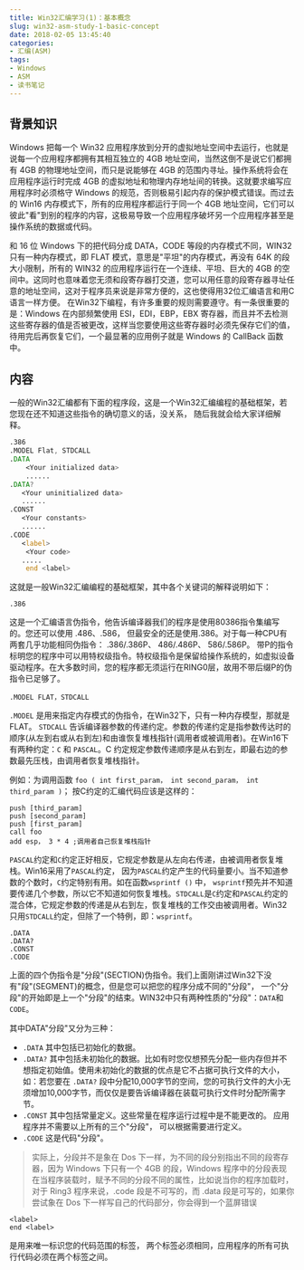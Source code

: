 ```yaml
---
title: Win32汇编学习(1)：基本概念
slug: win32-asm-study-1-basic-concept
date: 2018-02-05 13:45:40
categories:
- 汇编(ASM)
tags:
- Windows
- ASM
- 读书笔记
---
```


## 背景知识

Windows 把每一个 Win32 应用程序放到分开的虚拟地址空间中去运行，也就是说每一个应用程序都拥有其相互独立的 4GB 地址空间，当然这倒不是说它们都拥有 4GB 的物理地址空间，而只是说能够在 4GB 的范围内寻址。操作系统将会在应用程序运行时完成 4GB 的虚拟地址和物理内存地址间的转换。这就要求编写应用程序时必须格守 Windows 的规范，否则极易引起内存的保护模式错误。而过去的 Win16 内存模式下，所有的应用程序都运行于同一个 4GB 地址空间，它们可以彼此"看"到别的程序的内容，这极易导致一个应用程序破坏另一个应用程序甚至是操作系统的数据或代码。  

<!--more-->

和 16 位 Windows 下的把代码分成 DATA，CODE 等段的内存模式不同，WIN32 只有一种内存模式，即 FLAT 模式，意思是"平坦"的内存模式，再没有 64K 的段大小限制，所有的 WIN32 的应用程序运行在一个连续、平坦、巨大的 4GB 的空间中。这同时也意味着您无须和段寄存器打交道，您可以用任意的段寄存器寻址任意的地址空间，这对于程序员来说是非常方便的，这也使得用32位汇编语言和用C语言一样方便。 在Win32下编程，有许多重要的规则需要遵守。有一条很重要的是：Windows 在内部频繁使用 ESI，EDI，EBP，EBX 寄存器，而且并不去检测这些寄存器的值是否被更改，这样当您要使用这些寄存器时必须先保存它们的值，待用完后再恢复它们，一个最显著的应用例子就是 Windows 的 CallBack 函数中。   

## 内容

一般的Win32汇编都有下面的程序段，这是一个Win32汇编编程的基础框架，若您现在还不知道这些指令的确切意义的话，没关系， 随后我就会给大家详细解释。
```asm
.386 
.MODEL Flat, STDCALL 
.DATA 
    <Your initialized data> 
    ...... 
.DATA? 
   <Your uninitialized data> 
   ...... 
.CONST 
   <Your constants> 
   ...... 
.CODE 
   <label> 
    <Your code> 
   ..... 
    end <label> 
```
这就是一般Win32汇编编程的基础框架，其中各个关键词的解释说明如下：

```
.386
```

这是一个汇编语言伪指令，他告诉编译器我们的程序是使用80386指令集编写的。您还可以使用 .486、.586， 但最安全的还是使用.386。对于每一种CPU有两套几乎功能相同伪指令： .386/.386P、 486/.486P、 586/.586P。 带P的指令标明您的程序中可以用特权级指令。特权级指令是保留给操作系统的，如虚拟设备驱动程序。在大多数时间，您的程序都无须运行在RING0层，故用不带后缀P的伪指令已足够了。

```
.MODEL FLAT，STDCALL 
```

`.MODEL` 是用来指定内存模式的伪指令，在Win32下，只有一种内存模型，那就是FLAT。 `STDCALL` 告诉编译器参数的传递约定。参数的传递约定是指参数传达时的顺序(从左到右或从右到左)和由谁恢复堆栈指针(调用者或被调用者)。在Win16下有两种约定：`C` 和 `PASCAL`。C 约定规定参数传递顺序是从右到左，即最右边的参数最先压栈，由调用者恢复堆栈指针。

例如：为调用函数 `foo ( int first_param， int second_param， int third_param )`； 按C约定的汇编代码应该是这样的：

```
push [third_param]
push [second_param]
push [first_param]
call foo
add esp， 3 * 4 ;调用者自己恢复堆栈指针
```

`PASCAL`约定和`C`约定正好相反，它规定参数是从左向右传递，由被调用者恢复堆栈。Win16采用了`PASCAL`约定， 因为`PASCAL`约定产生的代码量要小。当不知道参数的个数时，`C`约定特别有用。如在函数`wsprintf ()` 中， `wsprintf`预先并不知道要传递几个参数，所以它不知道如何恢复堆栈。`STDCALL`是`C`约定和`PASCAL`约定的混合体，它规定参数的传递是从右到左，恢复堆栈的工作交由被调用者。Win32只用`STDCALL`约定，但除了一个特例，即：`wsprintf`。

```
.DATA 
.DATA? 
.CONST 
.CODE
```

上面的四个伪指令是"分段"(SECTION)伪指令。我们上面刚讲过Win32下没有"段"(SEGMENT)的概念，但是您可以把您的程序分成不同的"分段"， 一个"分段"的开始即是上一个"分段"的结束。WIN32中只有两种性质的"分段"：`DATA`和`CODE`。

其中DATA"分段"又分为三种：
- `.DATA` 其中包括已初始化的数据。
- `.DATA?` 其中包括未初始化的数据。比如有时您仅想预先分配一些内存但并不想指定初始值。使用未初始化的数据的优点是它不占据可执行文件的大小，如：若您要在 `.DATA?` 段中分配10,000字节的空间，您的可执行文件的大小无须增加10,000字节，而仅仅是要告诉编译器在装载可执行文件时分配所需字节。
- `.CONST` 其中包括常量定义。这些常量在程序运行过程中是不能更改的。 应用程序并不需要以上所有的三个"分段"， 可以根据需要进行定义。 
- `.CODE` 这是代码"分段"。 
> 实际上，分段并不是象在 Dos 下一样，为不同的段分别指出不同的段寄存器，因为 Windows 下只有一个 4GB 的段，Windows 程序中的分段表现在当程序装载时，赋予不同的分段不同的属性，比如说当你的程序加载时，对于 Ring3 程序来说，.code 段是不可写的，而 .data 段是可写的，如果你尝试象在 Dos 下一样写自己的代码部分，你会得到一个蓝屏错误

```
<label> 
end <label> 
```

是用来唯一标识您的代码范围的标签， 两个标签必须相同，应用程序的所有可执行代码必须在两个标签之间。